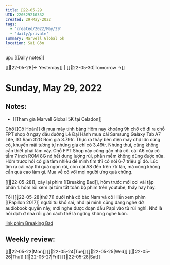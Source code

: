 ```yaml
---
title: 📝22-05-29
UID: 220529210332
created: 29-May-2022
tags:
  - 'created/2022/May/29'
  - 'daily/private'
summary: Marvell Global 5k
location: Sài Gòn
---
```


up:: [[Daily notes]]

[[📝22-05-28|<- Yesterday]] | [[📝22-05-30|Tomorrow ->]]
# Sunday, May 29, 2022

## Notes:
- [[Tham gia Marvell Global 5K tại Celadon]]

Chở [[Cô Hoàn]] đi mua máy tính bảng
Hôm nay khoảng 9h chở cô đi ra chỗ FPT shop ở ngay đầu đường Lê Đại Hành mua cái Samsung Galaxy Tab A7 Lite, 3G Ram 32G Rom giá 3.79tr. Thực ra thấy bên điện máy chợ lớn cũng có, khuyến mãi tương tự nhưng giá chỉ có 3.49tr. Nhưng thui, cũng không cần thiết phải làm vậy. Chỗ FPT Shop này cũng gần nhà cô. cái A6 của cô tầm 7 inch ROM 8G nó hết dung lượng rùi, phần mềm không dùng được nữa. Hôm trươc hỏi cô giá tầm nhiêu để mình tìm thì cô nói 6-7 triệu gì đó. Lúc tìm ra cái này thì quá ngon rùi, còn cái A8 đến trên 7tr lận, mà cũng không cần quá cao làm gì. Mua về cô với mọi người ưng quá chừng.

[[📝22-05-28]], cày lại phim [[Breaking Bad]], hôm trước mới coi vài tập phần 1. hôm rồi xem lại tóm tắt toàn bộ phim trên youtube, thấy hay hay.

Tối [[📝22-05-28|thứ 7]] dưới nhà cô bác Nam và cô Hiền xem phim [[Papillon 2017]] người tù khổ sai, nhớ lại mình cũng đang nghe dở audiobook quyển này, mới nghe được đoạn đầu Papi vào tù rùi nghỉ. Nhớ là hồi dịch ở nhà rồi giãn cách thế là ngừng không nghe luôn.

[link phim Breaking Bad](https://phimbo.vip/xem-phim/bien-chat-phan-2-breaking-bad-season-2-18463597/tap-6-6161729718.html)

## Weekly review:
[[📝22-05-23|Mon]]
[[📝22-05-24|Tue]]
[[📝22-05-25|Wed]]
[[📝22-05-26|Thu]]
[[📝22-05-27|Fri]]
[[📝22-05-28|Sat]]
